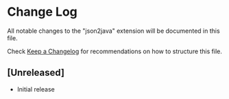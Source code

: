 # Change Log

All notable changes to the "json2java" extension will be documented in this file.

Check [Keep a Changelog](http://keepachangelog.com/) for recommendations on how to structure this file.

## [Unreleased]

- Initial release